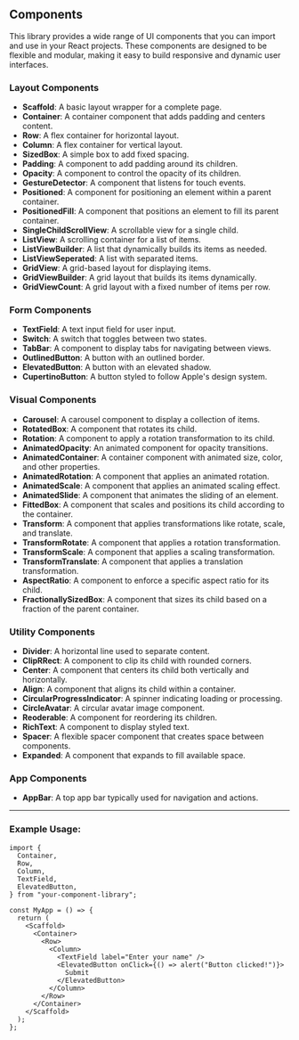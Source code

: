 ## Components

This library provides a wide range of UI components that you can import and use in your React projects. These components are designed to be flexible and modular, making it easy to build responsive and dynamic user interfaces.

### Layout Components

- **Scaffold**: A basic layout wrapper for a complete page.
- **Container**: A container component that adds padding and centers content.
- **Row**: A flex container for horizontal layout.
- **Column**: A flex container for vertical layout.
- **SizedBox**: A simple box to add fixed spacing.
- **Padding**: A component to add padding around its children.
- **Opacity**: A component to control the opacity of its children.
- **GestureDetector**: A component that listens for touch events.
- **Positioned**: A component for positioning an element within a parent container.
- **PositionedFill**: A component that positions an element to fill its parent container.
- **SingleChildScrollView**: A scrollable view for a single child.
- **ListView**: A scrolling container for a list of items.
- **ListViewBuilder**: A list that dynamically builds its items as needed.
- **ListViewSeperated**: A list with separated items.
- **GridView**: A grid-based layout for displaying items.
- **GridViewBuilder**: A grid layout that builds its items dynamically.
- **GridViewCount**: A grid layout with a fixed number of items per row.

### Form Components

- **TextField**: A text input field for user input.
- **Switch**: A switch that toggles between two states.
- **TabBar**: A component to display tabs for navigating between views.
- **OutlinedButton**: A button with an outlined border.
- **ElevatedButton**: A button with an elevated shadow.
- **CupertinoButton**: A button styled to follow Apple's design system.

### Visual Components

- **Carousel**: A carousel component to display a collection of items.
- **RotatedBox**: A component that rotates its child.
- **Rotation**: A component to apply a rotation transformation to its child.
- **AnimatedOpacity**: An animated component for opacity transitions.
- **AnimatedContainer**: A container component with animated size, color, and other properties.
- **AnimatedRotation**: A component that applies an animated rotation.
- **AnimatedScale**: A component that applies an animated scaling effect.
- **AnimatedSlide**: A component that animates the sliding of an element.
- **FittedBox**: A component that scales and positions its child according to the container.
- **Transform**: A component that applies transformations like rotate, scale, and translate.
- **TransformRotate**: A component that applies a rotation transformation.
- **TransformScale**: A component that applies a scaling transformation.
- **TransformTranslate**: A component that applies a translation transformation.
- **AspectRatio**: A component to enforce a specific aspect ratio for its child.
- **FractionallySizedBox**: A component that sizes its child based on a fraction of the parent container.

### Utility Components

- **Divider**: A horizontal line used to separate content.
- **ClipRRect**: A component to clip its child with rounded corners.
- **Center**: A component that centers its child both vertically and horizontally.
- **Align**: A component that aligns its child within a container.
- **CircularProgressIndicator**: A spinner indicating loading or processing.
- **CircleAvatar**: A circular avatar image component.
- **Reoderable**: A component for reordering its children.
- **RichText**: A component to display styled text.
- **Spacer**: A flexible spacer component that creates space between components.
- **Expanded**: A component that expands to fill available space.

### App Components

- **AppBar**: A top app bar typically used for navigation and actions.

---

### Example Usage:

```tsx
import {
  Container,
  Row,
  Column,
  TextField,
  ElevatedButton,
} from "your-component-library";

const MyApp = () => {
  return (
    <Scaffold>
      <Container>
        <Row>
          <Column>
            <TextField label="Enter your name" />
            <ElevatedButton onClick={() => alert("Button clicked!")}>
              Submit
            </ElevatedButton>
          </Column>
        </Row>
      </Container>
    </Scaffold>
  );
};
```
